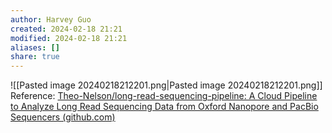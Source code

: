 ```yaml
---
author: Harvey Guo
created: 2024-02-18 21:21
modified: 2024-02-18 21:21
aliases: []
share: true
---
```

![[Pasted image 20240218212201.png|Pasted image 20240218212201.png]]
Reference: [Theo-Nelson/long-read-sequencing-pipeline: A Cloud Pipeline to Analyze Long Read Sequencing Data from Oxford Nanopore and PacBio Sequencers (github.com)](https://github.com/Theo-Nelson/long-read-sequencing-pipeline)